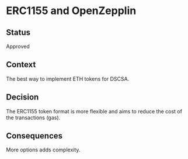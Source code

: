 # ERC1155 and OpenZepplin

## Status

Approved

## Context

The best way to implement ETH tokens for DSCSA.

## Decision

The ERC1155 token format is more flexible and aims to reduce the cost of the transactions (gas).  

## Consequences

More options adds complexity.
